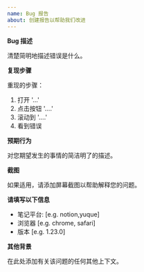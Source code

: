 ```yaml
---
name: Bug 报告
about: 创建报告以帮助我们改进
---
```


**Bug 描述**

清楚简明地描述错误是什么。

**复现步骤**

重现的步骤：

1. 打开 '...'
2. 点击按钮 '....'
3. 滚动到 '....'
4. 看到错误

**预期行为**

对您期望发生的事情的简洁明了的描述。

**截图**

如果适用，请添加屏幕截图以帮助解释您的问题。

**请填写以下信息**

- 笔记平台: [e.g. notion,yuque]
- 浏览器 [e.g. chrome, safari]
- 版本 [e.g. 1.23.0]

**其他背景**

在此处添加有关该问题的任何其他上下文。
